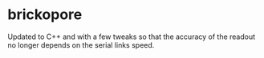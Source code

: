 # brickopore

Updated to C++ and with a few tweaks so that the accuracy of the readout no longer depends on the serial links speed.
